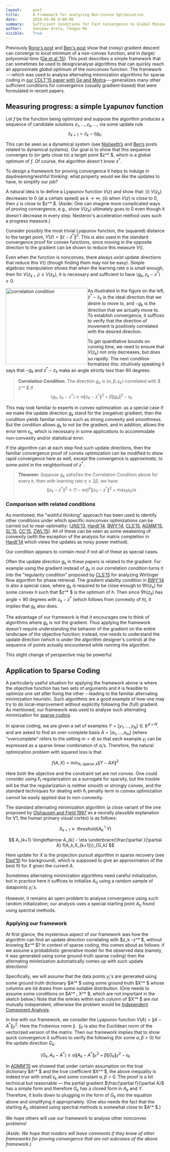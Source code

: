 ```yaml
---
layout:     post
title:      A Framework for analysing Non-Convex Optimization
date:       2016-05-08 9:00:00
summary:    Sufficient Conditions for Fast Convergence to Global Minimum
author:     Sanjeev Arora, Tengyu Ma
visible:    True
---
```



Previously [Rong's post](http://www.offconvex.org/2016/03/22/saddlepoints/) and [Ben's post](http://www.offconvex.org/2016/03/24/saddles-again/) show that (noisy) gradient descent can converge to *local* minimum of a non-convex function, and in (large) polynomial time ([Ge et al.’15](http://arxiv.org/abs/1503.02101)). This post 
describes a simple framework that can sometimes be used to design/analyse algorithms that can quickly reach an approximate *global* optimum of the nonconvex function. The framework ---which was used to analyse alternating minimization algorithms for sparse coding  in [our COLT'15 paper with Ge and Moitra](http://arxiv.org/abs/1503.00778)---generalizes many other sufficient conditions for convergence (usually gradient-based) that were formulated in recent papers.

## Measuring progress: a simple Lyapunov function 

Let $f$ be the function being optimized and suppose the algorithm produces a sequence of candidate solutions $z_1,\dots,z_k,\dots,$ via some update rule
$$z_{k+1} = z_k - \eta g_k.$$


This can be seen as a dynamical system (see [Nisheeth’s](http://www.offconvex.org/2016/04/04/markov-chains-dynamical-systems/) and [Ben’s](http://www.offconvex.org/2016/03/24/saddles-again/) posts related to dynamical systems).
Our goal is to show that this sequence converges to (or gets close to) a target point $z^* $, which is  a global optimum of $f$. Of course, the algorithm doesn't know $z^*$.

To design a framework for proving convergence it helps to indulge in daydreaming/wishful thinking: what property would we *like* the updates to have, to simplify our job? 

A natural idea is to define a Lyapunov function $V(z)$ and show that: (i) $V(z_k)$ decreases to $0$ (at a certain speed) as $k\rightarrow \infty$; (ii) when $V(z)$ is close to $0$, then $z$ is close to $z^* $. (Aside: One can imagine more complicated ways of proving convergence, e.g., show $V(z_k)$ ultimately goes to $0$ even though it doesn't decrease in every step. Nesterov's acceleration method uses such a progress measure.)

Consider possibly the most trivial Lyapunov function, the (squared) distance to the target point,  $V(z) = \|z-z^*\|^2$. This is also used in the standard convergence proof for convex functions, since moving in the opposite direction to the gradient can be shown to reduce this measure $V()$. 
 
Even when the function is nonconvex, there always *exist* update directions that reduce this $V()$ (though finding them may not be easy).  Simple algebraic manipulation shows that when the learning rate $\eta$ is small enough, then for $V(z_{k+1}) \le V(z_k)$, it is necessary and sufficient to have $\langle g_k, z_k-z^* \rangle \ge 0$. 

  <img src="http://ai.stanford.edu/~tengyuma/forblog/ai.png" alt="correlation condition" style ="float:left" height="240.8" width="260"/> As illustrated in the figure on the left, $z^* - z_k$ is the ideal direction that we desire to move to, and $-g_k$ is the direction that we actually move to. To establish convergence, it suffices to verify that the direction of movement is positively correlated with the desired direction. 

To get quantitative bounds on running time, we need to ensure that $V(z_k)$ not only decreases, but does so rapidly. The next condition formalizes this: intuitively speaking it says that $-g_k$ and $z^*-z_k$ make an angle strictly less than 90 degrees. 

> **Correlation Condition**: The direction $g_k$ is $(\alpha,\beta,\epsilon_k)$-correlated with $ z^* $  if 
$$\langle g_k,z_k-z^* \rangle \ge \alpha \|z_k-z^*\|^2 + \beta \|g_k\|^2 -\epsilon_k$$

This may look familiar to experts in convex optimization: as a special case if we make the update direction $g_k$ stand for the (negative) gradient, then the condition yields familiar notions such as strong convexity and smoothness. But the condition allows $g_k$ to not be the gradient, and in addition, allows  the error term $\epsilon_k$, which is necessary in some applications to accommodate non-convexity and/or statistical error. 

If the algorithm can at each step find such update directions, then the familiar convergence proof of convex optimization can be modified to show rapid convergence here as well, except the convergence is *approximate*, to some point in the neighborhood of $z^*$.


> **Theorem:** Suppose $g_k$ satisfies the Correlation Condition above for every $k$, then with learning rate $\eta \le 2\beta$, we have 
$$\| z_k-z^* \|^2 \le (1-\alpha\eta)^k\| z_0-z^* \|^2 + \max_k \epsilon_k/\alpha$$


### Comparison with related conditions 

As mentioned, the "wishful thinking" approach has been used to identify other 
conditions under which specific nonconvex optimizations can be carried out to near-optimality: ([JNS’13](https://arxiv.org/abs/1212.0467), [Hardt’14](http://arxiv.org/abs/1312.0925), [BWY’14](http://arxiv.org/abs/1408.2156), [CLS’15](http://arxiv.org/abs/1407.1065), [AGMM’15](http://arxiv.org/abs/1503.00778), [SL’15](http://arxiv.org/abs/1411.8003), [CC’15](http://arxiv.org/abs/1505.05114), [ZWL’15](https://papers.nips.cc/paper/5733-a-nonconvex-optimization-framework-for-low-rank-matrix-estimation)). All of these can be seen as some weakening of convexity (with the exception of the analysis for matrix completion in [Hardt’14](http://arxiv.org/abs/1312.0925) which views the updates as noisy power method). 

Our condition appears to contain most if not all of these as special cases. 

Often the update direction $g_k$ in these papers is related to the gradient. For example using the gradient instead of 
$g_k$ in our correlation condition turns it into the "regularity condition" proposed by [CLS’15](http://arxiv.org/abs/1407.1065) for analyzing Wirtinger flow algorithm for phase retrieval. 
The gradient stability condition in [BWY’14](http://arxiv.org/abs/1408.2156) is also a special case, where $g_k$ is required to be close enough to $\nabla h(z_k)$ for some convex $h$ such that $z^* $ is the optimum of $h$. Then since $\nabla h(z_k)$ has angle < 90 degrees with $z_k-z^*$ (which follows from convexity of $h$), it implies that $g_k$ also does.  

The advantage of our framework is that it encourages one to think of algorithms where $g_k$ is not the gradient.  Thus applying the framework doesn't require understanding the behavior of the gradient on the entire landscape of the objective function; instead, one needs to understand the update direction (which is  under the algorithm designer's control) at the 
sequence of points actually encountered while running the algorithm.

This slight change of perspective may be powerful.



## Application to Sparse Coding

A particularly useful situation for applying the framework above is where the objective function has two sets of arguments and it is feasible to optimize one set after fixing the other --leading to the familiar alternating minimization heuristic. Such algorithms are a good example of how one may try to do local-improvement without explicitly following the (full) gradient. 
As mentioned, our framework was used to analyse
such alternating minimization for [sparse coding](https://en.wikipedia.org/wiki/Neural_coding#Sparse_coding). 

In sparse coding, we are given a set of examples $Y = [y_1,\dots, y_N]\in \mathbb{R}^{d\times N}$, and are asked to find an over-complete basis $A = [a_1,\dots,a_m]$  (where "overcomplete" refers to the setting
$m > d$) so that each example $y_j$ can be expressed as a sparse linear combination of $a_i$’s. Therefore, the natural optimization problem with squared loss is that 

$$f(A,X) = \min_{A, \textrm{sparse } X} \|Y-AX\|^2$$

Here both the objective and the constraint set are not convex. 
One could consider using $\ell_1$ regularization as a surrogate for sparsity, but the trouble will be that the regularization is neither smooth or strongly convex, and the standard techniques for dealing with $\ell_1$ penalty term in convex optimization cannot be easily applied due to  non-convexity. 

The standard alternating minimization  algorithm (a close variant of the one proposed by [Olshausen and Field 1997](http://redwood.psych.cornell.edu/papers/olshausen_field_1997.pdf) as a neurally plausible explanation for V1, the human primary visual cortex) is as follows: 

$$
X_{k+1} \longleftarrow \textrm{threshold}(A_k^{\top}Y) 
$$

$$
A_{k+1} \longleftarrow A_{k} - \eta \underbrace{\frac{\partial }{\partial A} f(A_k,X_{k+1})}_{G_k}
$$

Here update for $X$ is the projection pursuit algorithm in sparse recovery (see [Elad’10](http://www.springer.com/us/book/9781441970107) for background), which is supposed to give an approximation of the best fit for $X$ given the current $A$. 

Sometimes alternating minimization algorithms need careful initialization, but in practice here it suffices to initialize $A_0$ using a random sample of datapoints $y_i$'s. 

However, it remains an open problem to analyse convergence using such random initialization; our analysis uses a special starting point $A_0$ found using spectral methods.

### Applying our framework

At first glance, the mysterious aspect of our framework was how the algorithm can find an update direction correlating with $z_k -z^* $,  without knowing $z^* $? In context of sparse coding, this comes about as follows:  if we assume a probabilistic generative model for the observed data (namely, it was generated using some ground-truth sparse coding) then the alternating minimization automatically comes up with such  update directions!


Specifically, we will assume that the data points $y_i$'s are generated using some ground truth dictionary $A^* $ 
 using some ground truth $X^* $ whose columns are iid draws from some suitable distribution.
 (One needs to assume some conditions on $A^* , X^* $, which  are not important in the sketch below.)  Note that the 
 entries within each column of $X^* $  are *not* mutually independent, otherwise the problem would be [Independent Component Analysis](https://en.wikipedia.org/wiki/Independent_component_analysis). 
 
 
In line with our framework, we consider the Lyapunov function $V(A) = \|A-A^* \|_F^2$. Here the Frobenius norm $\|\cdot\|_F$ is also the Euclidean norm of the vectorized version of the matrix. Then our framework implies that to show quick convergence it suffices to verify the following (for some $\alpha,\beta > 0$)	 for the update direction $G_k$:

$$\langle G_k, A_k-A^* \rangle \ge \alpha \|A_k - A^* \|_F^2 + \beta \|G_k\|_F^2 -\epsilon_k $$

In [AGMM’15](http://arxiv.org/abs/1503.00778) we showed that under certain assumption on the true dictionary $A^* $ and the true coefficient $X^* $, the above inequality is indeed true with small $\epsilon_k$ and some constant $\alpha,\beta > 0$. The proof is a bit technical but reasonable — the partial gradient $\frac{\partial f}{\partial A}$ has a simple form and therefore $G_k$ has a closed form in $A_k$ and $Y$. Therefore, it boils down to plugging in the form of $G_k$ into the equation above and simplifying it appropriately.  (One also needs the fact that
the starting $A_0$ obtained using spectral methods is somewhat close to $A^* $.)  

We hope others will use our framework to analyse other nonconvex problems!

*(Aside: We hope that readers will leave comments if they know of other frameworks for proving convergence that are not subcases of the above framework.)*

